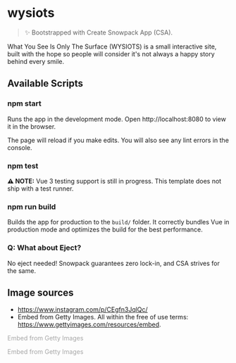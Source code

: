 # wysiots

> ✨ Bootstrapped with Create Snowpack App (CSA).

What You See Is Only The Surface (WYSIOTS) is a small interactive site, built with the hope so people will consider it's not always a happy story behind every smile.

## Available Scripts

### npm start

Runs the app in the development mode.
Open http://localhost:8080 to view it in the browser.

The page will reload if you make edits.
You will also see any lint errors in the console.

### npm test

**⚠️ NOTE:** Vue 3 testing support is still in progress. This template does not ship with a test runner.

### npm run build

Builds the app for production to the `build/` folder.
It correctly bundles Vue in production mode and optimizes the build for the best performance.

### Q: What about Eject?

No eject needed! Snowpack guarantees zero lock-in, and CSA strives for the same.

## Image sources

- https://www.instagram.com/p/CEgfn3JqlQc/
- Embed from Getty Images. All within the free of use terms: https://www.gettyimages.com/resources/embed.

<a id='k-VscjmWTstPBd7N8cqgkQ' class='gie-single' href='http://www.gettyimages.com/detail/1183802772' target='_blank' style='color:#a7a7a7;text-decoration:none;font-weight:normal !important;border:none;display:inline-block;'>Embed from Getty Images</a><script>window.gie=window.gie||function(c){(gie.q=gie.q||[]).push(c)};gie(function(){gie.widgets.load({id:'k-VscjmWTstPBd7N8cqgkQ',sig:'-CPd5mGTFm5050iUVV4_mHokMVXDnFl5iNS4sqJY52w=',w:'594px',h:'449px',items:'1183802772',caption: true ,tld:'com',is360: false })});</script><script src='//embed-cdn.gettyimages.com/widgets.js' charset='utf-8' async></script>

<a id='Q8sqFCZ4QepLHDg28FMJOQ' class='gie-single' href='http://www.gettyimages.com/detail/1183802758' target='_blank' style='color:#a7a7a7;text-decoration:none;font-weight:normal !important;border:none;display:inline-block;'>Embed from Getty Images</a><script>window.gie=window.gie||function(c){(gie.q=gie.q||[]).push(c)};gie(function(){gie.widgets.load({id:'Q8sqFCZ4QepLHDg28FMJOQ',sig:'59kcSk8uB4t8bt0okASGKg95gGJ40ZK7SqOSDccwZZw=',w:'594px',h:'437px',items:'1183802758',caption: true ,tld:'com',is360: false })});</script><script src='//embed-cdn.gettyimages.com/widgets.js' charset='utf-8' async></script>
